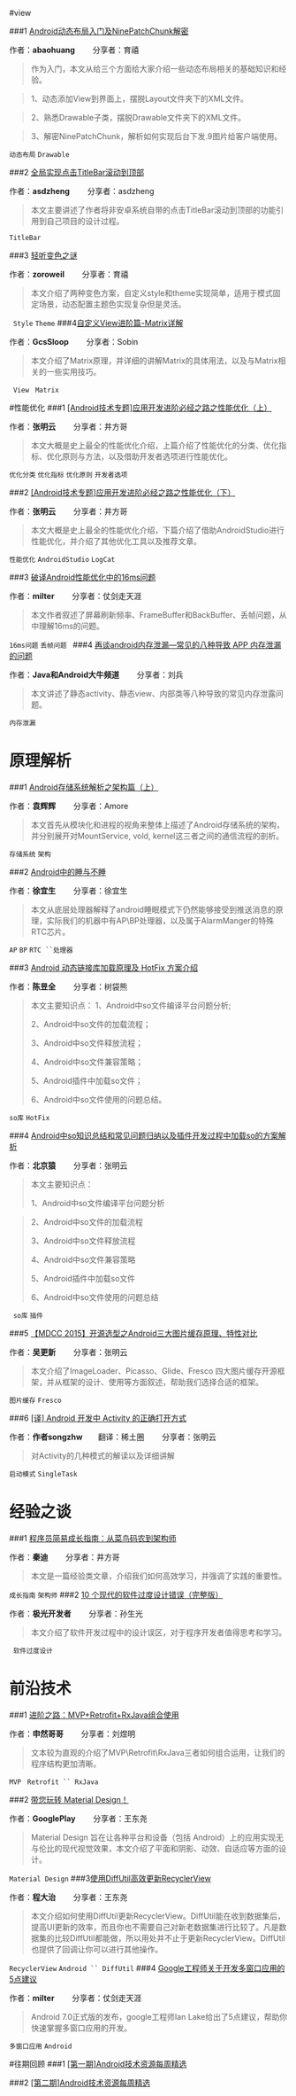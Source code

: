 #view

###1 [Android动态布局入门及NinePatchChunk解密](http://mp.weixin.qq.com/s?src=3&timestamp=1472257936&ver=1&signature=yqMXbcl6ZZweD*Yw6RUMqCsQbq4B21d0TsgRbHYlI5tUDVoojie3hxUtkF3dKAV4K4aaiziVP2XSX4BpTY3uDznLcxu8mSdMbd*2GYulDZxpVXfCaBGumy9HMok5jevaGoj7nHapMnmoHzZA47CZqsS6sj5EzjnPBOD*5MIYkQI=)

作者：**abaohuang** &emsp;&emsp;分享者：育禧

> 作为入门，本文从给三个方面给大家介绍一些动态布局相关的基础知识和经验。

>1、动态添加View到界面上，摆脱Layout文件夹下的XML文件。

>2、熟悉Drawable子类，摆脱Drawable文件夹下的XML文件。

>3、解密NinePatchChunk，解析如何实现后台下发.9图片给客户端使用。

` 动态布局 ` ` Drawable `


###2 [全局实现点击TitleBar滚动到顶部](http://www.jianshu.com/p/58f15150644d?utm_campaign=maleskine&utm_content=note&utm_medium=reader_share&utm_source=weixin&from=groupmessage&isappinstalled=0)

作者：**asdzheng** &emsp;&emsp;分享者：asdzheng

> 本文主要讲述了作者将非安卓系统自带的点击TitleBar滚动到顶部的功能引用到自己项目的设计过程。

`TitleBar `


###3 [轻听变色之谜](http://mp.weixin.qq.com/s?src=3&timestamp=1472262149&ver=1&signature=yqMXbcl6ZZweD*Yw6RUMqCsQbq4B21d0TsgRbHYlI5sXon51X1bdKPVeCsqDFJdu-uzP-1v8WUGCKi8kXzbKqNhaE3w3oJXW5cVDwOBKVR5Em0MCitFmKSduXqQN1NBbs8ae8qGKTbFZ4aNSO28MvZREakqL0KPGE5n1J6N-Y2I=)

作者：**zoroweil** &emsp;&emsp;分享者：育禧 

> 本文介绍了两种变色方案，自定义style和theme实现简单，适用于模式固定场景，动态配置主题色实现复杂但是灵活。

` Style` ` Theme `
###4[自定义View进阶篇-Matrix详解](http://blog.csdn.net/u013831257/article/details/52102081)

作者：**GcsSloop** &emsp;&emsp;分享者：Sobin

> 本文介绍了Matrix原理，并详细的讲解Matrix的具体用法，以及与Matrix相关的一些实用技巧。

` View` ` Matrix` 

#性能优化
###1 [[Android技术专题]应用开发进阶必经之路之性能优化（上）](http://mp.weixin.qq.com/s?src=3&timestamp=1472264640&ver=1&signature=wJWgCLHF4S27TcdvIpTjEzo7YIH1S55uxIO274Gu8QCoYNqr6VXobKa8yvb9ywJCkfOP9YhvKxes74RQTeVqCiFX2EfXzryNw0wh9jUFyvjp1-Z9zRb4jU5sKbf8RxfLEnYGZpE*WZWdP39AyiwialLLYoq5rWLxRaZMc6ipwu8=)

作者：**张明云** &emsp;&emsp;分享者：井方哥

> 本文大概是史上最全的性能优化介绍，上篇介绍了性能优化的分类、优化指标、优化原则与方法，以及借助开发者选项进行性能优化。

` 优化分类 ` ` 优化指标 ` ` 优化原则 ` ` 开发者选项 ` 

###2 [[Android技术专题]应用开发进阶必经之路之性能优化（下）](http://mp.weixin.qq.com/s?src=3&timestamp=1472264640&ver=1&signature=wJWgCLHF4S27TcdvIpTjEzo7YIH1S55uxIO274Gu8QCoYNqr6VXobKa8yvb9ywJCMiET-Pyde2QcM3eNaJAAXokpNjuIaPu*j-Kl8QYFDzJLl51j5Vp*mJztuCEAoMCUHzL8c-9EV0ib9YkSw0ttv2MCTpmn3AXsBPj5FeEU9f0=)

作者：**张明云** &emsp;&emsp;分享者：井方哥

> 本文大概是史上最全的性能优化介绍，下篇介绍了借助AndroidStudio进行性能优化，并介绍了其他优化工具以及推荐文章。

` 性能优化 ` ` AndroidStudio ` ` LogCat `

###3 [破译Android性能优化中的16ms问题](http://www.jianshu.com/p/a769a6028e51?utm_campaign=haruki&utm_content=note&utm_medium=reader_share&utm_source=weixin&from=groupmessage&isappinstalled=0)

作者：**milter** &emsp;&emsp;分享者：仗剑走天涯 

> 本文作者叙述了屏幕刷新频率、FrameBuffer和BackBuffer、丢帧问题，从中理解16ms的问题。

` 16ms问题 ` `丢帧问题 `
###4 [再谈android内存泄漏—常见的八种导致 APP 内存泄漏的问题](http://mp.weixin.qq.com/s?src=3&timestamp=1472261614&ver=1&signature=wBuHd3vJRQcPO*V*cm9SbvkUWpb0VqbVVnRV7RtQNeBfXX0f7mh0ZOi9sbYeQLD6HpycFiX7aOMTn1RQUpiPhOkzJJp6TXEMI3hjvcljL0tPrnh*1S7I5YhK3djyD*YrhNj6drvvQVAcMPGbA18mxmBQZEfIhxSbmBj1X1i9DCo=)

作者：**Java和Android大牛频道** &emsp;&emsp;分享者：刘兵 

> 本文讲述了静态activity、静态view、内部类等八种导致的常见内存泄露问题。

` 内存泄漏 ` `  `


# 原理解析
###1 [Android存储系统解析之架构篇（上）](http://mp.weixin.qq.com/s?src=3&timestamp=1472261553&ver=1&signature=XtrFZHDSugjrJd77R07HG6ETo2WxP*iqFgzTt-EOJ-N0Ju6cIckGUnC8hXG76Us6MPMsd0pYQMTl17FRiBfP12VTPczbvWOsNxf46yApecXP0xbyH4FFzd1Ebmg1U3ijZcfL6KXoFN94oa1Av4hlWU0rDISW5P6eIbqmN4WLDFA=)

作者：**袁辉辉** &emsp;&emsp;分享者：Amore

> 本文首先从模块化和进程的视角来整体上描述了Android存储系统的架构，并分别展开对MountService, vold, kernel这三者之间的通信流程的剖析。

` 存储系统 ` ` 架构 `

###2 [Android中的睡与不睡](http://mp.weixin.qq.com/s?src=3&timestamp=1472258731&ver=1&signature=1kehy2B7KvVrawDUyTFaC*aWBDzz1J1TKnH9N1HOsCjZtBh3NVkSdq*fuZUpDvbVYhWKpQi77UuYYX46fWlzwZlKy0Gp0EDBGzhFE7-y8Y9BqYVT9hOffXeYecJazMQHtn3pJvjgJXnq04ofgIYTnjc9F1JkMbAqWhA2yCF-KTE=)

作者：**徐宜生** &emsp;&emsp;分享者：徐宜生 

> 本文从底层处理器解释了android睡眠模式下仍然能够接受到推送消息的原理，实际我们的机器中有AP\BP处理器，以及属于AlarmManger的特殊RTC芯片。

` AP ` ` BP ` ` RTC ``处理器 `

###3 [Android 动态链接库加载原理及 HotFix 方案介绍](http://mp.weixin.qq.com/s?src=3&timestamp=1472260320&ver=1&signature=ijVkYCzzFwuuwlDsf4hfRll1X5DW7y4eM1GxWD4VlOOAcn4C1Sm3txNqebZG*CvWqxBMiCUkWaPslr7FfEpeEYDUdqKABx*4MnCqeOv9KYAByJgOB1xDyQ9MNt2e7S2PDuXWqC7vAbiI-BUfoAIl--pnnfU1oE4J9i0E7XXN5mU=)

作者：**陈昱全** &emsp;&emsp;分享者：树袋熊 

>本文主要知识点： 
>1、Android中so文件编译平台问题分析;
>
>2、Android中so文件的加载流程； 
>
>3、Android中so文件释放流程；
>
>4、Android中so文件兼容策略；
>
>5、Android插件中加载so文件；
>
>6、Android中so文件使用的问题总结。

 ` so库 ` ` HotFix `


###4 [Android中so知识总结和常见问题归纳以及插件开发过程中加载so的方案解析](http://note.youdao.com/noteshare?id=d936a12bfa84f4ff322a7a05c64f1ad4)

作者：**北京猿** &emsp;&emsp;分享者：张明云

> 本文主要知识点：
> 
>1、Android中so文件编译平台问题分析

>2、Android中so文件的加载流程
>
>3、Android中so文件释放流程
>
>4、Android中so文件兼容策略
>
>5、Android插件中加载so文件
>
>6、Android中so文件使用的问题总结

` so库` ` 插件 `

###5 [【MDCC 2015】开源选型之Android三大图片缓存原理、特性对比](http://m.csdn.net/article/2015-10-21/2825984?from=groupmessage&isappinstalled=0)

作者：**吴更新** &emsp;&emsp;分享者：张明云

> 本文介绍了ImageLoader、Picasso、Glide、Fresco 四大图片缓存开源框架，并从框架的设计、使用等方面叙述，帮助我们选择合适的框架。

` 图片缓存 ` ` Fresco `

###6 [[译] Android 开发中 Activity 的正确打开方式](http://mp.weixin.qq.com/s?src=3&timestamp=1472263081&ver=1&signature=zHcdLvG8KP86LtDJMW3N8oYhs4t2h4G1kfhLGGzb60XG7OYnMWxPfRkdt345KeMyACEd6hPgZRfh20D4rNXCuN5uMSM0dNaWuRlaeDnL6vc1-H5kSL31U*w3MowhVPLctYM25fTSt5GlT4OHSPkPJrgrXVuOkS1Gra-aVIFbx2g=)

作者：**作者songzhw**&emsp;&emsp;翻译：稀土圈  &emsp;&emsp;分享者：张明云 

> 对Activity的几种模式的解读以及详细讲解

` 启动模式 ` ` SingleTask `

# 经验之谈
###1 [程序员简易成长指南：从菜鸟码农到架构师](http://mp.weixin.qq.com/s?src=3&timestamp=1472262206&ver=1&signature=wz0C0rOE4hyEHQTWtOplUTyZH1CHKoIewuP9cgQC2EFORYb1uNoGIQQ5RsLwlj3TLiQqlRM8HghMpFhnjGoCPiRf8J2OlzKU*iZSA3ScUFpPB0slugpk2yyD5Gzvuto1tqM07ys3uZ4P2EOTq1q662zmenAXLjruMf9m7Peq-Sc=)

作者：**秦迪** &emsp;&emsp;分享者：井方哥

> 本文是一篇经验类文章，介绍我们如何高效学习，并强调了实践的重要性。

` 成长指南 ` ` 架构师 `
###2 [10 个现代的软件过度设计错误（完整版）](http://mp.weixin.qq.com/s?src=3&timestamp=1472258012&ver=1&signature=velxujRwcJHfwqE9JsO*98y019aHHTLna2XPQCaBG2Eo4dIoxkoV0104ndgQEQe5OzDqLOunmq7UY*-c*YYjCV*CSusJ0TPYe4cj3rFoILXFDiqtLww2xzVDpNfzaQkH*zutOzWAA5pXCeDYnbm4rU4GhMx*QnA9-W56S1GmrQ4=)

作者：**极光开发者** &emsp;&emsp;分享者：孙生光

> 本文介绍了软件开发过程中的设计误区，对于程序开发者值得思考和学习。

` 软件过度设计`


# 前沿技术
###1 [进阶之路：MVP+Retrofit+RxJava组合使用](http://mp.weixin.qq.com/s?src=3&timestamp=1472259335&ver=1&signature=zR52bjDsQCSKP-ewe*PItW3c-OROqQEAAbeZ79d*dkJlZ0VRKKZYTDMV5kH-ooSGtBwsN00Go2XC2nGZiOr7v7mEBbeVpb-L*FGVFGahVKdB8REPNQce*YT1jH1MHcp29a0UJqpJGiJUltG8DKwBtS-2eEkNCJZSqaDoChlK*hs=)

作者：**申然哥哥** &emsp;&emsp;分享者：刘煜明 

> 文本较为直观的介绍了MVP\Retrofit\RxJava三者如何组合运用，让我们的程序结构更加清晰。

` MVP  ` ` Retrofit `` RxJava `


###2 [带您玩转 Material Design！](http://mp.weixin.qq.com/s?src=3&timestamp=1472264489&ver=1&signature=2B3Ge09IdlxkRsHPWyyYM20C4bxcDexfAf0K4zhJz0EqTYV5TCz7wN90BLBNnUcbFmsh2Qx0u3GCImw1zXNBDxwFgJnghP-NIGfIjIADKbn3g*KJ2i7xnzY1Kgerg8WCpnE6bvNX2I28byRX9bytbtVC1Yr2JwB61B3x1Z2eI14=)

作者：**GooglePlay** &emsp;&emsp;分享者：王东尧

> Material Design 旨在让各种平台和设备（包括 Android）上的应用实现无与伦比的现代视觉效果，本文介绍了平面和阴影、动效、自适应等方面的设计。

` Material Design ` 
###3[使用DiffUtil高效更新RecyclerView](http://blog.chengdazhi.com/index.php/231?from=groupmessage&isappinstalled=0)

作者：**程大治** &emsp;&emsp;分享者：王东尧

> 本文介绍如何使用DiffUtil更新RecyclerView。DiffUtil能在收到数据集后，提高UI更新的效率，而且你也不需要自己对新老数据集进行比较了。凡是数据集的比较DiffUtil都能做，所以用处并不止于更新RecyclerView。DiffUtil也提供了回调让你可以进行其他操作。

` RecyclerView ` ` Android `` DiffUtil `
###4 [Google工程师关于开发多窗口应用的5点建议](http://www.jianshu.com/p/e4d2a0d6bcd8?utm_campaign=haruki&utm_content=note&utm_medium=reader_share&utm_source=weixin&from=groupmessage&isappinstalled=0)

作者：**milter** &emsp;&emsp;分享者：仗剑走天涯 

> Android 7.0正式版的发布，google工程师Ian Lake给出了5点建议，帮助你快速掌握多窗口应用的开发。

` 多窗口应用 ` ` Android `

#往期回顾
###1 [[第一期]Android技术资源每周精选](https://github.com/OpenDevTeam/OpenBox/blob/master/weekly/2016/08/%5B%E7%AC%AC%E4%B8%80%E6%9C%9F%5DAndroid%E6%8A%80%E6%9C%AF%E8%B5%84%E6%BA%90%E7%B2%BE%E9%80%89_%E4%BA%95%E6%96%B9%E5%93%A5.md)

###2 [[第二期]Android技术资源每周精选](https://github.com/OpenDevTeam/OpenBox/blob/master/weekly/2016/08/%5B%E7%AC%AC%E4%BA%8C%E6%9C%9F%5DAndroid%E6%8A%80%E6%9C%AF%E8%B5%84%E6%BA%90%E7%B2%BE%E9%80%89.md)


